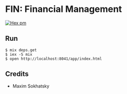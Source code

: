 FIN: Financial Management
=========================

[![Hex pm](http://img.shields.io/hexpm/v/fin.svg?style=flat)](https://hex.pm/packages/fin)

Run
---

```
$ mix deps.get
$ iex -S mix
$ open http://localhost:8041/app/index.html
```

Credits
-------

* Maxim Sokhatsky


